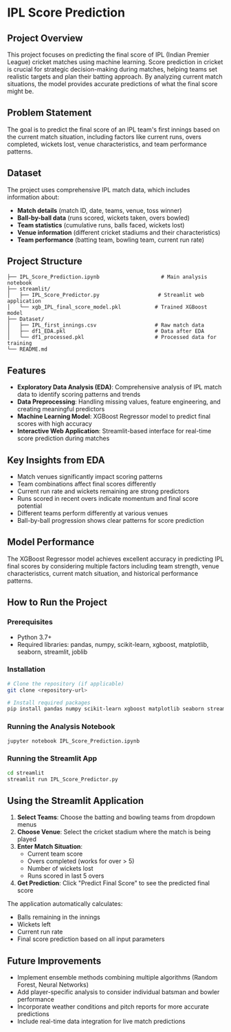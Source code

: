# IPL Score Prediction

## Project Overview
This project focuses on predicting the final score of IPL (Indian Premier League) cricket matches using machine learning. Score prediction in cricket is crucial for strategic decision-making during matches, helping teams set realistic targets and plan their batting approach. By analyzing current match situations, the model provides accurate predictions of what the final score might be.

## Problem Statement
The goal is to predict the final score of an IPL team's first innings based on the current match situation, including factors like current runs, overs completed, wickets lost, venue characteristics, and team performance patterns.

## Dataset
The project uses comprehensive IPL match data, which includes information about:
- **Match details** (match ID, date, teams, venue, toss winner)
- **Ball-by-ball data** (runs scored, wickets taken, overs bowled)
- **Team statistics** (cumulative runs, balls faced, wickets lost)
- **Venue information** (different cricket stadiums and their characteristics)
- **Team performance** (batting team, bowling team, current run rate)

## Project Structure
```
├── IPL_Score_Prediction.ipynb                    # Main analysis notebook
├── streamlit/
│   ├── IPL_Score_Predictor.py                   # Streamlit web application
│   └── xgb_IPL_final_score_model.pkl           # Trained XGBoost model
├── Dataset/
│   ├── IPL_first_innings.csv                   # Raw match data
│   ├── df1_EDA.pkl                             # Data after EDA
│   └── df1_processed.pkl                       # Processed data for training
└── README.md
```

## Features
- **Exploratory Data Analysis (EDA)**: Comprehensive analysis of IPL match data to identify scoring patterns and trends
- **Data Preprocessing**: Handling missing values, feature engineering, and creating meaningful predictors
- **Machine Learning Model**: XGBoost Regressor model to predict final scores with high accuracy
- **Interactive Web Application**: Streamlit-based interface for real-time score prediction during matches

## Key Insights from EDA
- Match venues significantly impact scoring patterns
- Team combinations affect final scores differently
- Current run rate and wickets remaining are strong predictors
- Runs scored in recent overs indicate momentum and final score potential
- Different teams perform differently at various venues
- Ball-by-ball progression shows clear patterns for score prediction

## Model Performance
The XGBoost Regressor model achieves excellent accuracy in predicting IPL final scores by considering multiple factors including team strength, venue characteristics, current match situation, and historical performance patterns.

## How to Run the Project

### Prerequisites
- Python 3.7+
- Required libraries: pandas, numpy, scikit-learn, xgboost, matplotlib, seaborn, streamlit, joblib

### Installation
```bash
# Clone the repository (if applicable)
git clone <repository-url>

# Install required packages
pip install pandas numpy scikit-learn xgboost matplotlib seaborn streamlit joblib
```

### Running the Analysis Notebook
```bash
jupyter notebook IPL_Score_Prediction.ipynb
```

### Running the Streamlit App
```bash
cd streamlit
streamlit run IPL_Score_Predictor.py
```

## Using the Streamlit Application
1. **Select Teams**: Choose the batting and bowling teams from dropdown menus
2. **Choose Venue**: Select the cricket stadium where the match is being played
3. **Enter Match Situation**: 
   - Current team score
   - Overs completed (works for over > 5)
   - Number of wickets lost
   - Runs scored in last 5 overs
4. **Get Prediction**: Click "Predict Final Score" to see the predicted final score

The application automatically calculates:
- Balls remaining in the innings
- Wickets left
- Current run rate
- Final score prediction based on all input parameters

## Future Improvements
- Implement ensemble methods combining multiple algorithms (Random Forest, Neural Networks)
- Add player-specific analysis to consider individual batsman and bowler performance
- Incorporate weather conditions and pitch reports for more accurate predictions
- Include real-time data integration for live match predictions
